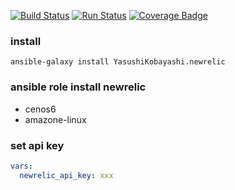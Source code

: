 [![Build Status](https://travis-ci.org/YasushiKobayashi/newrelic.svg?branch=master)](https://travis-ci.org/YasushiKobayashi/newrelic)
[![Run Status](https://api.shippable.com/projects/59749524d366f4070013770f/badge?branch=master)](https://app.shippable.com/github/YasushiKobayashi/newrelic)
[![Coverage Badge](https://api.shippable.com/projects/59749524d366f4070013770f/coverageBadge?branch=master)](https://app.shippable.com/github/YasushiKobayashi/newrelic)

### install
`ansible-galaxy install YasushiKobayashi.newrelic`

### ansible role install newrelic
- cenos6
- amazone-linux

### set api key
```yml
vars:
  newrelic_api_key: xxx
```
